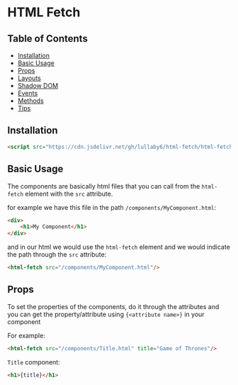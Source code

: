 # HTML Fetch

## Table of Contents
- [Installation](#installation)
- [Basic Usage](#basic-usage)
- [Props](#props)
- [Layouts](#layouts)
- [Shadow DOM](#shadow-dom)
- [Events](#events)
- [Methods](#methods)
- [Tips](#tips)

## Installation

```html
<script src="https://cdn.jsdelivr.net/gh/lullaby6/html-fetch/html-fetch.js"></script>
```

## Basic Usage

The components are basically html files that you can call from the `html-fetch` element with the `src` attribute.

for example we have this file in the path `/components/MyComponent.html`:

```html
<div>
    <h1>My Component</h1>
</div>
```

and in our html we would use the `html-fetch` element and we would indicate the path through the `src` attribute:

```html
<html-fetch src="/components/MyComponent.html"/>
```

## Props

To set the properties of the components, do it through the attributes and you can get the property/attribute using `{<attribute name>}` in your component

For example:

```html
<html-fetch src="/components/Title.html" title="Game of Thrones"/>
```

`Title` component:

```html
<h1>{title}</h1>
```